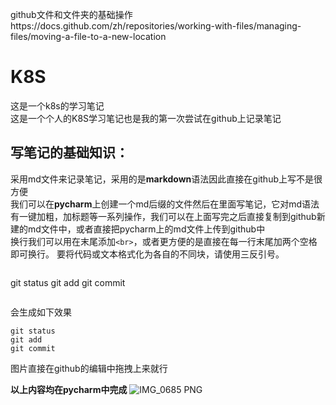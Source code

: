 github文件和文件夹的基础操作https://docs.github.com/zh/repositories/working-with-files/managing-files/moving-a-file-to-a-new-location
# K8S
这是一个k8s的学习笔记   
这是一个个人的K8S学习笔记也是我的第一次尝试在github上记录笔记  

## 写笔记的基础知识：
采用md文件来记录笔记，采用的是**markdown**语法因此直接在github上写不是很方便  
我们可以在**pycharm**上创建一个md后缀的文件然后在里面写笔记，它对md语法有一键加粗，加标题等一系列操作，我们可以在上面写完之后直接复制到github新建的md文件中，或者直接把pycharm上的md文件上传到github中  
换行我们可以用在末尾添加`<br>`，或者更方便的是直接在每一行末尾加两个空格即可换行。
要将代码或文本格式化为各自的不同块，请使用三反引号。
```
```
git status
git add
git commit
```
```
会生成如下效果
```
git status
git add
git commit
```
图片直接在github的编辑中拖拽上来就行
  
**以上内容均在pycharm中完成**
![IMG_0685 PNG](https://github.com/user-attachments/assets/c6563b81-b756-432a-858d-7f385aad23a5)



